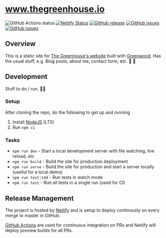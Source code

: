 # www.thegreenhouse.io
![GitHub Actions status](https://github.com/thegreenhouseio/www.thegreenhouse.io/workflows/Master%20Integration/badge.svg)
[![Netlify Status](https://api.netlify.com/api/v1/badges/2c9b7dc5-c01a-43eb-86a4-094f7720e2fd/deploy-status)](https://app.netlify.com/sites/silly-snyder-ece0b2/deploys)
[![GitHub release](https://img.shields.io/github/tag/thegreenhouseio/www.thegreenhouse.io.svg)](https://github.com/thegreenhouseio/www.thegreenhouse.io/tags)
[![GitHub issues](https://img.shields.io/github/issues-raw/thegreenhouseio/www.thegreenhouse.io.svg)](https://github.com/thegreenhouseio/www.thegreenhouse.io/issues)
[![GitHub issues](https://img.shields.io/github/issues-pr-raw/thegreenhouseio/www.thegreenhouse.io.svg)](https://github.com/thegreenhouseio/www.thegreenhouse.io/issues)


## Overview
This is a static site for [The Greenhouse's website](https://www.thegreenhouse.io) built with [Greenwood](https://www.greenwoodjs.io/).  Has the usual stuff, e.g. Blog posts, about me, contact form, etc.  🌟 💯

## Development
Stuff to do / run. 🏃‍♂️

### Setup
After cloning the repo, do the following to get up and running
1. Install [NodeJS](https://nodejs.org/en/) (LTS)
1. Run `npm ci`

### Tasks
- `npm run dev` - Start a local development server with file watching, live reload, etc
- `npm run build` - Build the site for production deployment
- `npm run serve` - Build the site for production and start a server locally (useful for a local demo)
- `npm run test:tdd` - Run tests in watch mode
- `npm run test` - Run all tests in a single run (used for CI)

## Release Management
The project is hosted by [Netlify](https://www.netlify.com/) and is setup to deploy continously on every merge to master in GitHub.

[GitHub Actions](https://github.com/thegreenhouseio/www.thegreenhouse.io/actions) are used for continuous integration on PRs and Netlify will deploy preview builds for all PRs.
